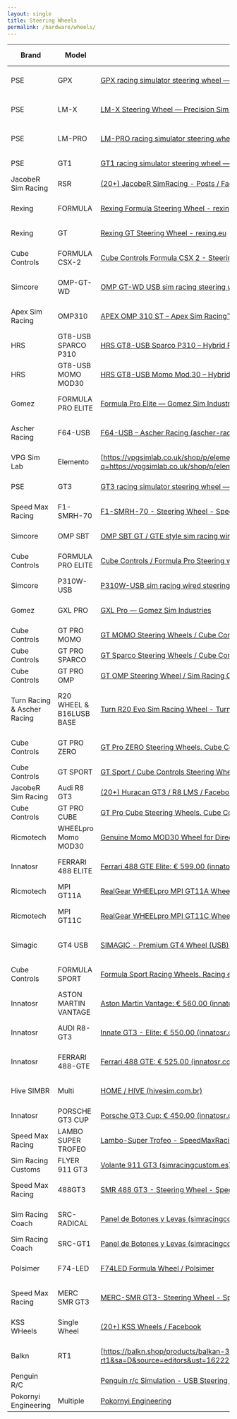 ```yaml
---
layout: single
title: Steering Wheels
permalink: /hardware/wheels/
---
```


| Brand                       | Model                    | LINK                                                                                                                                                                                                                                                                                        | Style               | Width MM | RETAIL EU                                                                                                                                                                                                 | RETAIL US |
| --------------------------- | ------------------------ | ------------------------------------------------------------------------------------------------------------------------------------------------------------------------------------------------------------------------------------------------------------------------------------------- | ------------------- | -------- | --------------------------------------------------------------------------------------------------------------------------------------------------------------------------------------------------------- | --------- |
| PSE                         | GPX                      | [GPX racing simulator steering wheel — Precision Sim Engineering](https://www.google.com/url?q=https://www.precisionsimengineering.com/shop-online/gpx-steering-wheel&sa=D&source=editors&ust=1622247458080000&usg=AFQjCNFhAJwGBETReo38_gMVoUm4KWx1Fg)                                      | Formula w/ screen   | 290      | €2,395.00                                                                                                                                                                                                 | $2,850.05 |
| PSE                         | LM-X                     | [LM-X Steering Wheel — Precision Sim Engineering](https://www.google.com/url?q=https://www.precisionsimengineering.com/shop-online/lm-x-steering-wheel&sa=D&source=editors&ust=1622247458081000&usg=AFQjCNFjZMDCS_pDYL0_h2f0cbrW4EgNEQ)                                                     | Formula w/ screen   | 300      | €2,295.00                                                                                                                                                                                                 | $2,731.05 |
| PSE                         | LM-PRO                   | [LM-PRO racing simulator steering wheel — Precision Sim Engineering](https://www.google.com/url?q=https://www.precisionsimengineering.com/shop-online/lm-pro-steering-wheel&sa=D&source=editors&ust=1622247458081000&usg=AFQjCNGlKrMidAT9rKftQ0ZMtZn-7AUIuA)                                | prototype no screen | 300      | €1,499.00                                                                                                                                                                                                 | $1,783.81 |
| PSE                         | GT1                      | [GT1 racing simulator steering wheel — Precision Sim Engineering](https://www.google.com/url?q=https://www.precisionsimengineering.com/shop-online/gt1-steering-wheel&sa=D&source=editors&ust=1622247458081000&usg=AFQjCNFD96iCwQNm1rIcmnS87aX5-8bA3A)                                      | GT w/ screen        | 310      | €1,499.00                                                                                                                                                                                                 | $1,783.81 |
| JacobeR Sim Racing          | RSR                      | [(20+) JacobeR SimRacing - Posts / Facebook](https://www.google.com/url?q=https://www.facebook.com/JacoberSimracing/posts/1281939265533686&sa=D&source=editors&ust=1622247458081000&usg=AFQjCNFQ_MqI257G0ySgebbwzhl4AON0nA)                                                                 | GT w/ screen        | 300      | €1,400.00                                                                                                                                                                                                 | $1,666.00 |
| Rexing                      | FORMULA                  | [Rexing Formula Steering Wheel - rexing.eu](https://www.google.com/url?q=https://rexing.eu/rexing-formula-wheel/&sa=D&source=editors&ust=1622247458082000&usg=AFQjCNHGKJZF3GhJ6LyE97T-3yoVUWvxpg)                                                                                           | Formula w/ screen   | 290      | €1,200.00                                                                                                                                                                                                 | $1,428.00 |
| Rexing                      | GT                       | [Rexing GT Steering Wheel - rexing.eu](https://www.google.com/url?q=https://rexing.eu/gt-wheel/&sa=D&source=editors&ust=1622247458082000&usg=AFQjCNHK-Q3K2jdvhE1RburFOPi4v0AGhg)                                                                                                            | GT w/ screen        | 320      | €1,240.00                                                                                                                                                                                                 | $1,475.60 |
| Cube Controls               | FORMULA CSX-2            | [Cube Controls Formula CSX 2 - Steering Wheels for Sim racers](https://www.google.com/url?q=https://cubecontrols.com/product/formula-csx-2/&sa=D&source=editors&ust=1622247458082000&usg=AFQjCNG71o3WeYFWz5O7lCj5SB7HXaDJvw)                                                                | Formula w/ screen   | 280      | €1,229.00                                                                                                                                                                                                 | $1,462.51 |
| Simcore                     | OMP-GT-WD                | [OMP GT-WD USB sim racing steering wheel (simcore.com.au)](https://www.google.com/url?q=https://simcore.com.au/omp-gt-wd-usb-sim-racing-steering-wheel/&sa=D&source=editors&ust=1622247458082000&usg=AFQjCNEWQTuYv-BIdql4Hx5dLrd9HupfoA)                                                    | prototype no screen | 310      |                                                                                                                                                                                                           | $1,429.00 |
| Apex Sim Racing             | OMP310                   | [APEX OMP 310 ST – Apex Sim Racing™️ LLC - Sim Racing Products](https://www.google.com/url?q=https://www.apexsimracing.com/collections/steering-wheels/products/lamborghini-huracan-super-trofeo-evo&sa=D&source=editors&ust=1622247458083000&usg=AFQjCNFmuasJBujB8dKF1x2JE0elPlH5iA)       | prototype no screen | 310      |                                                                                                                                                                                                           | $1,400.00 |
| HRS                         | GT8-USB SPARCO P310      | [HRS GT8-USB Sparco P310 – Hybrid Racing Simulations (hrsims.com)](https://www.google.com/url?q=https://hrsims.com/collections/steering-wheels/products/copy-of-hrs-gt8-mod-30-pro-suede-version&sa=D&source=editors&ust=1622247458083000&usg=AFQjCNF_j2FsGMSw_2ulqnyaHWGlKcUnxA)           | GT no screen        | 310      |                                                                                                                                                                                                           | $1,300.00 |
| HRS                         | GT8-USB MOMO MOD30       | [HRS GT8-USB Momo Mod.30 – Hybrid Racing Simulations (hrsims.com)](https://www.google.com/url?q=https://hrsims.com/collections/steering-wheels/products/momo-mod-30-320&sa=D&source=editors&ust=1622247458083000&usg=AFQjCNGjJqYp8xvptqdmdiowiRRiO2A6Zw)                                    | GT no screen        | 310      |                                                                                                                                                                                                           | $1,300.00 |
| Gomez                       | FORMULA PRO ELITE        | [Formula Pro Elite — Gomez Sim Industries](https://www.google.com/url?q=https://gomezsimindustries.com/shop/p/formula-pro-elite&sa=D&source=editors&ust=1622247458083000&usg=AFQjCNFYmAKnJLPJWPzEWpWM-qdwIaTIPQ)                                                                            | Formula w/ screen   | 310      |                                                                                                                                                                                                           | $1,250.00 |
| Ascher Racing               | F64-USB                  | [F64-USB – Ascher Racing (ascher-racing.com)](https://www.google.com/url?q=https://www.ascher-racing.com/shop/f64-usb/&sa=D&source=editors&ust=1622247458084000&usg=AFQjCNGfH1zQniZqu3W8pNd7dTV6LIaPSw)                                                                                     | Formula no screen   | 285      | €1,000.00                                                                                                                                                                                                 | $1,190.00 |
| VPG Sim Lab                 | Elemento                 | [https://vpgsimlab.co.uk/shop/p/elemento](https://www.google.com/url?q=https://vpgsimlab.co.uk/shop/p/elemento&sa=D&source=editors&ust=1622247458084000&usg=AFQjCNHILDlDDlJ3GrqDvCQxN_pYVLCkvg)                                                                                             | prototype w/ screen | 300      | € 950.00                                                                                                                                                                                                  | $1,130.50 |
| PSE                         | GT3                      | [GT3 racing simulator steering wheel — Precision Sim Engineering](https://www.google.com/url?q=https://www.precisionsimengineering.com/shop-online/gt3-steering-wheel&sa=D&source=editors&ust=1622247458084000&usg=AFQjCNHGzrG1OOtO6Mvy53sHmX-Xwp1oDw)                                      | GT no screen        | 310      | € 895.00                                                                                                                                                                                                  | $1,065.05 |
| Speed Max Racing            | F1-SMRH-70               | [F1-SMRH-70 - Steering Wheel - SpeedMaxRacing](https://www.google.com/url?q=https://www.speedmaxracing.it/en/steering-wheel/18-gt1-rim-addon-carbon-clutches-logitech-thrustmaster-osw.html&sa=D&source=editors&ust=1622247458084000&usg=AFQjCNExaw_1LjhRlTE5evI6mdjejD0A0g)                | prototype w/ screen | 300      | € 850.00                                                                                                                                                                                                  | $1,011.50 |
| Simcore                     | OMP SBT                  | [OMP SBT GT / GTE style sim racing wireless steering wheel (simcore.com.au)](https://www.google.com/url?q=https://simcore.com.au/omp-sbt/&sa=D&source=editors&ust=1622247458085000&usg=AFQjCNF1-GNce_9RbDa9jL8drv7FA3vbNA)                                                                  | GT no screen        |          |                                                                                                                                                                                                           | $950.00   |
| Cube Controls               | FORMULA PRO ELITE        | [Cube Controls / Formula Pro Steering wheel](https://www.google.com/url?q=https://cubecontrols.com/product/formula-pro-classic/&sa=D&source=editors&ust=1622247458085000&usg=AFQjCNHGUY44bFr2jzCHQdxMAoQgzcn3GQ)                                                                            | Formula no screen   | 280      | € 778.00                                                                                                                                                                                                  | $925.82   |
| Simcore                     | P310W-USB                | [P310W-USB sim racing wired steering wheel (simcore.com.au)](https://www.google.com/url?q=https://simcore.com.au/p310w-usb/&sa=D&source=editors&ust=1622247458085000&usg=AFQjCNGfeLNEXONIadMY2bvr2W59WvdYtg)                                                                                | GT no screen        | 310      |                                                                                                                                                                                                           | $895.00   |
| Gomez                       | GXL PRO                  | [GXL Pro — Gomez Sim Industries](https://www.google.com/url?q=https://gomezsimindustries.com/shop/p/gxl-pro&sa=D&source=editors&ust=1622247458086000&usg=AFQjCNEzw_TT46LnSDyanYgj8Q67xVYBzA)                                                                                                | Formula no screen   | 310      |                                                                                                                                                                                                           | $875.00   |
| Cube Controls               | GT PRO MOMO              | [GT MOMO Steering Wheels / Cube Controls Steering Wheels](https://www.google.com/url?q=https://cubecontrols.com/product/gt-pro-momo-classic/&sa=D&source=editors&ust=1622247458086000&usg=AFQjCNEWwrStl058GIUW-zrPl9eGyqZPZw)                                                               | GT no screen        | 320      | € 702.00                                                                                                                                                                                                  | $835.38   |
| Cube Controls               | GT PRO SPARCO            | [GT Sparco Steering Wheels / Cube Controls / Sim Racing](https://www.google.com/url?q=https://cubecontrols.com/product/gt-pro-sparco-classic/&sa=D&source=editors&ust=1622247458086000&usg=AFQjCNFbXgrU9KWmLyw28PqEDsaRUpJceg)                                                              | GT no screen        | 310      | € 695.00                                                                                                                                                                                                  | $827.05   |
| Cube Controls               | GT PRO OMP               | [GT OMP Steering Wheel / Sim Racing Controllers / Cube Controls](https://www.google.com/url?q=https://cubecontrols.com/product/gt-pro-omp-classic/&sa=D&source=editors&ust=1622247458086000&usg=AFQjCNGJVvGlo352_U0RlKQ_PlpH9x3LyQ)                                                         | GT no screen        | 320      | € 687.00                                                                                                                                                                                                  | $817.53   |
| Turn Racing & Ascher Racing | R20 WHEEL & B16LUSB BASE | [Turn R20 Evo Sim Racing Wheel - Turn Racing](https://www.google.com/url?q=https://www.turnracing.com/products/turn-r20-steering-wheel&sa=D&source=editors&ust=1622247458087000&usg=AFQjCNFT6m-Zf_tsPSROWv-3CFeRE1coSw)                                                                     | Formula no screen   | 300      | [B16L-USB – Ascher Racing (ascher-racing.com)](https://www.google.com/url?q=https://www.ascher-racing.com/shop/b16l-usb/&sa=D&source=editors&ust=1622247458087000&usg=AFQjCNHTmdalFDeTPNy8--HCVyLponxXAQ) | $785.00   |
| Cube Controls               | GT PRO ZERO              | [GT Pro ZERO Steering Wheels. Cube Controls](https://www.google.com/url?q=https://cubecontrols.com/product/gt-pro-zero/&sa=D&source=editors&ust=1622247458087000&usg=AFQjCNGpSgtP95PBE3g9yMf9aH8m-LNsOA)                                                                                    | Formula no screen   |          | € 655.00                                                                                                                                                                                                  | $779.45   |
| Cube Controls               | GT SPORT                 | [GT Sport / Cube Controls Steering Wheels / For Sim Racers](https://www.google.com/url?q=https://cubecontrols.com/product/gt-sport/&sa=D&source=editors&ust=1622247458087000&usg=AFQjCNFIHqKjrGSdxVzLwFCU0w4sb30GXQ)                                                                        | GT no screen        | 320      | € 655.00                                                                                                                                                                                                  | $779.45   |
| JacobeR Sim Racing          | Audi R8 GT3              | [(20+) Huracan GT3 / R8 LMS / Facebook](https://www.google.com/url?q=https://www.facebook.com/commerce/products/2299751720150694/&sa=D&source=editors&ust=1622247458087000&usg=AFQjCNGh5v5ug4kWG17tydkbX-mRUGayew)                                                                          | GT no screen        | 300      | € 650.00                                                                                                                                                                                                  | $773.50   |
| Cube Controls               | GT PRO CUBE              | [GT Pro Cube Steering Wheels. Cube Controls](https://www.google.com/url?q=https://cubecontrols.com/product/gt-pro-cube/&sa=D&source=editors&ust=1622247458088000&usg=AFQjCNGR7SXCDk50AdAkpURgk5uk8k07gw)                                                                                    | GT no screen        | 320      | € 640.00                                                                                                                                                                                                  | $761.60   |
| Ricmotech                   | WHEELpro Momo MOD30      | [Genuine Momo MOD30 Wheel for Direct-Drive Servos (ricmotech.com)](https://www.google.com/url?q=https://www.ricmotech.com/genuine-momo-mod30-wheel-direct-drive-servos&sa=D&source=editors&ust=1622247458088000&usg=AFQjCNFfa9AMl4plOndTk8LDxaIlSP1JMw)                                     | GT no screen        | 320      |                                                                                                                                                                                                           | $730.00   |
| Innatosr                    | FERRARI 488 ELITE        | [Ferrari 488 GTE Elite: € 599.00 (innatosr.com)](https://www.google.com/url?q=https://www.innatosr.com/p7284094-ferrari-488-gte-elite.html&sa=D&source=editors&ust=1622247458088000&usg=AFQjCNEIAz9F59fcG_zXsVta_1pQW17QKw)                                                                 | prototype no screen |          | € 600.00                                                                                                                                                                                                  | $714.00   |
| Ricmotech                   | MPI GT11A                | [RealGear WHEELpro MPI GT11A Wheel for Direct-Drive Servos (ricmotech.com)](https://www.google.com/url?q=https://www.ricmotech.com/realgear-wheelpro-mpi-gt11a-wheel-direct-drive&sa=D&source=editors&ust=1622247458088000&usg=AFQjCNE3SpwwRFy268Ls2tkv6NhVJhUg4g)                          | GT no screen        | 285      |                                                                                                                                                                                                           | $710.00   |
| Ricmotech                   | MPI GT11C                | [RealGear WHEELpro MPI GT11C Wheel for Direct-Drive Servos (ricmotech.com)](https://www.google.com/url?q=https://www.ricmotech.com/realgear-wheelpro-mpi-gt11c-wheel-direct-drive&sa=D&source=editors&ust=1622247458089000&usg=AFQjCNE2yKMqoWrtwGTxfyHsfsybCjOAxg)                          | Formula no screen   | 270      |                                                                                                                                                                                                           | $710.00   |
| Simagic                     | GT4 USB                  | [SIMAGIC - Premium GT4 Wheel (USB) / Sim-Motion US (sim-motion.com)](https://www.google.com/url?q=https://us.sim-motion.com/products/simagic-usb-gt4-wheel&sa=D&source=editors&ust=1622247458089000&usg=AFQjCNFNfl7T8N9rrOwIGdNpKR7noRatUw)                                                 | prototype no screen | 300      |                                                                                                                                                                                                           | $695.00   |
| Cube Controls               | FORMULA SPORT            | [Formula Sport Racing Wheels. Racing eSports. Cube Controls](https://www.google.com/url?q=https://cubecontrols.com/product/formula-sport-classic/&sa=D&source=editors&ust=1622247458089000&usg=AFQjCNH2mlFm7MQowKWxEyzDuXQPd8y1SQ)                                                          | Formula no screen   | 280      | € 573.00                                                                                                                                                                                                  | $681.87   |
| Innatosr                    | ASTON MARTIN VANTAGE     | [Aston Martin Vantage: € 560.00 (innatosr.com)](https://www.google.com/url?q=https://www.innatosr.com/p7161416-aston-martin-vantage.html&sa=D&source=editors&ust=1622247458089000&usg=AFQjCNFjls5A7o2Y2pTS7mKxc-u2-4g7NA)                                                                   | prototype no screen | 290      | € 560.00                                                                                                                                                                                                  | $666.40   |
| Innatosr                    | AUDI R8-GT3              | [Innate GT3 - Elite: € 550.00 (innatosr.com)](https://www.google.com/url?q=https://www.innatosr.com/p7565882-innato-gt3-elite.html&sa=D&source=editors&ust=1622247458089000&usg=AFQjCNE3n1e0EOSVWIp-wQ6l02ZB7o1LfA)                                                                         | prototype no screen | 300      | € 550.00                                                                                                                                                                                                  | $654.50   |
| Innatosr                    | FERRARI 488-GTE          | [Ferrari 488 GTE: € 525.00 (innatosr.com)](https://www.google.com/url?q=https://www.innatosr.com/p6323972-ferrari-488-gte.html&sa=D&source=editors&ust=1622247458090000&usg=AFQjCNH41e6d8hzOQL38tbADwzjNj7SWYw)                                                                             | prototype no screen |          | € 525.00                                                                                                                                                                                                  | $624.75   |
| Hive SIMBR                  | Multi                    | [HOME / HIVE (hivesim.com.br)](https://www.google.com/url?q=https://en.hivesim.com.br/&sa=D&source=editors&ust=1622247458090000&usg=AFQjCNHvC3gzsgT28NpwsDkKatiTg_GcDQ)                                                                                                                     | prototype no screen | 310      |                                                                                                                                                                                                           | $550.00   |
| Innatosr                    | PORSCHE GT3 CUP          | [Porsche GT3 Cup: € 450.00 (innatosr.com)](https://www.google.com/url?q=https://www.innatosr.com/p5596499-porsche-gt3-cup.html&sa=D&source=editors&ust=1622247458090000&usg=AFQjCNGC2xAstquj_Jozh9QnxdysVF0ZuQ)                                                                             | GT no screen        | 320      | € 450.00                                                                                                                                                                                                  | $535.50   |
| Speed Max Racing            | LAMBO SUPER TROFEO       | [Lambo-Super Trofeo - SpeedMaxRacing](https://www.google.com/url?q=https://www.speedmaxracing.it/en/steering-wheel/49-f1-rim-addon-carbon-logitech-thrustmaster-osw.html&sa=D&source=editors&ust=1622247458090000&usg=AFQjCNHz6U0rkdeV5bzc5GQUuSqxZpa7OA)                                   | prototype no screen | 300      | € 420.00                                                                                                                                                                                                  | $499.80   |
| Sim Racing Customs          | FLYER 911 GT3            | [Volante 911 GT3 (simracingcustom.es)](https://www.google.com/url?q=https://simracingcustom.es/es/volantes/24-184-volante-911-gt3.html%23/42-levas-impresion_3d_pla_plus/46-compatibilidad_fanatec_3999-no&sa=D&source=editors&ust=1622247458091000&usg=AFQjCNEuiQCAzhSpkMhmAe-Ra_RKmyGkpA) | GT no screen        | 320      | € 400.00                                                                                                                                                                                                  | $476.00   |
| Speed Max Racing            | 488GT3                   | [SMR 488 GT3 - Steering Wheel - SpeedMaxRacing](https://www.google.com/url?q=https://www.speedmaxracing.it/en/steering-wheel/20-gt1-rim-addon-carbon-clutches-logitech-thrustmaster-osw.html&sa=D&source=editors&ust=1622247458091000&usg=AFQjCNGxIXMBwv_tBAOA8wBwtNytVPftqQ)               | Formula no screen   | 280      | € 390.00                                                                                                                                                                                                  | $464.10   |
| Sim Racing Coach            | SRC-RADICAL              | [Panel de Botones y Levas (simracingcoach.com)](https://www.google.com/url?q=https://www.simracingcoach.com/en/contenido/volante-src-radical/&sa=D&source=editors&ust=1622247458091000&usg=AFQjCNFO7pL195zgfaCsi4kXLnzoP8C2kg)                                                              | Formula no screen   | 290      | € 379.00                                                                                                                                                                                                  | $451.01   |
| Sim Racing Coach            | SRC-GT1                  | [Panel de Botones y Levas (simracingcoach.com)](https://www.google.com/url?q=https://www.simracingcoach.com/en/contenido/volante-gt1/&sa=D&source=editors&ust=1622247458092000&usg=AFQjCNFjv9nUL8BAJB2pwSwMcJP-PPeLFA)                                                                      | GT no screen        | 320      | € 359.00                                                                                                                                                                                                  | $427.21   |
| Polsimer                    | F74-LED                  | [F74LED Formula Wheel / Polsimer](https://www.google.com/url?q=https://www.polsimer.pl/strona-produktu/f74l&sa=D&source=editors&ust=1622247458092000&usg=AFQjCNGGpqYDPt3z1dtunSInTh4B8Dlg0g)                                                                                                | Formula no screen   | 290      | € 349.00                                                                                                                                                                                                  | $415.31   |
| Speed Max Racing            | MERC SMR GT3             | [MERC-SMR GT3- Steering Wheel - SpeedMaxRacing](https://www.google.com/url?q=https://www.speedmaxracing.it/en/steering-wheel/95-gt3-smr-280.html&sa=D&source=editors&ust=1622247458092000&usg=AFQjCNErovf3hGKklZ571Nspql-F-iVE4Q)                                                           | prototype no screen | 280      | € 289.00                                                                                                                                                                                                  | $343.91   |
| KSS WHeels                  | Single Wheel             | [(20+) KSS Wheels / Facebook](https://www.google.com/url?q=https://www.facebook.com/ksswheels&sa=D&source=editors&ust=1622247458092000&usg=AFQjCNHdOIOx1vK22lk9_q5X6MVMVN_fKw)                                                                                                              | prototype no screen | 310      |                                                                                                                                                                                                           | $300.00   |
| Balkn                       | RT1                      | [https://balkn.shop/products/balkan-3d-rt1](https://www.google.com/url?q=https://balkn.shop/products/balkan-3d-rt1&sa=D&source=editors&ust=1622247458093000&usg=AFQjCNF_VRaz4W7KeZU7Ml65t31Ub0jElw)                                                                                         | prototype no screen | 300      | 349.99 CAD                                                                                                                                                                                                | $284.00   |
| Penguin R/C                 |                          | [Penguin r/c Simulation - USB Steering Wheel Boxes](https://www.google.com/url?q=http://www.penguinrc.com/penguinrc_simulation/usb_steering_wheel_boxes.html&sa=D&source=editors&ust=1622247458093000&usg=AFQjCNG5DjpKSzVhMSExMU4vkZfsYyBQYw)                                               |                     |          |                                                                                                                                                                                                           |           |
| Pokornyi Engineering        | Multiple                 | [Pokornyi Engineering](https://www.google.com/url?q=https://pokornyiengineering.com/&sa=D&source=editors&ust=1622247458093000&usg=AFQjCNGiUQqSjF2JVJyORLX1vi_l3iXSRA)                                                                                                                       | Other               |          |                                                                                                                                                                                                           | $40.00    |